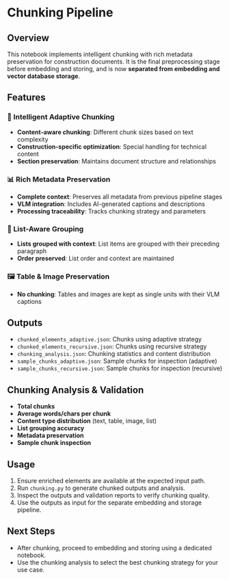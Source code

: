 # Chunking Pipeline

## Overview

This notebook implements intelligent chunking with rich metadata preservation for construction documents. It is the final preprocessing stage before embedding and storing, and is now **separated from embedding and vector database storage**.

## Features

### 🧠 Intelligent Adaptive Chunking
- **Content-aware chunking**: Different chunk sizes based on text complexity
- **Construction-specific optimization**: Special handling for technical content
- **Section preservation**: Maintains document structure and relationships

### 📊 Rich Metadata Preservation
- **Complete context**: Preserves all metadata from previous pipeline stages
- **VLM integration**: Includes AI-generated captions and descriptions
- **Processing traceability**: Tracks chunking strategy and parameters

### 📝 List-Aware Grouping
- **Lists grouped with context**: List items are grouped with their preceding paragraph
- **Order preserved**: List order and context are maintained

### 🖼️ Table & Image Preservation
- **No chunking**: Tables and images are kept as single units with their VLM captions

## Outputs

- `chunked_elements_adaptive.json`: Chunks using adaptive strategy
- `chunked_elements_recursive.json`: Chunks using recursive strategy
- `chunking_analysis.json`: Chunking statistics and content distribution
- `sample_chunks_adaptive.json`: Sample chunks for inspection (adaptive)
- `sample_chunks_recursive.json`: Sample chunks for inspection (recursive)

## Chunking Analysis & Validation

- **Total chunks**
- **Average words/chars per chunk**
- **Content type distribution** (text, table, image, list)
- **List grouping accuracy**
- **Metadata preservation**
- **Sample chunk inspection**

## Usage

1. Ensure enriched elements are available at the expected input path.
2. Run `chunking.py` to generate chunked outputs and analysis.
3. Inspect the outputs and validation reports to verify chunking quality.
4. Use the outputs as input for the separate embedding and storage pipeline.

## Next Steps

- After chunking, proceed to embedding and storing using a dedicated notebook.
- Use the chunking analysis to select the best chunking strategy for your use case. 
